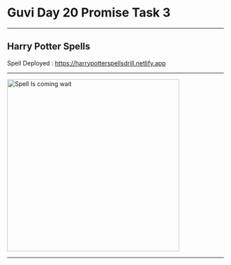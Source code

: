 # Guvi Day 20 Promise Task 3 
---
## Harry Potter Spells 

Spell Deployed : https://harrypotterspellsdrill.netlify.app

---
 <img src="https://cdn.pixabay.com/photo/2021/01/09/15/04/harry-potter-5902545_1280.png" alt="Spell Is coming wait" height = "400px" width="400"/>

 ---
